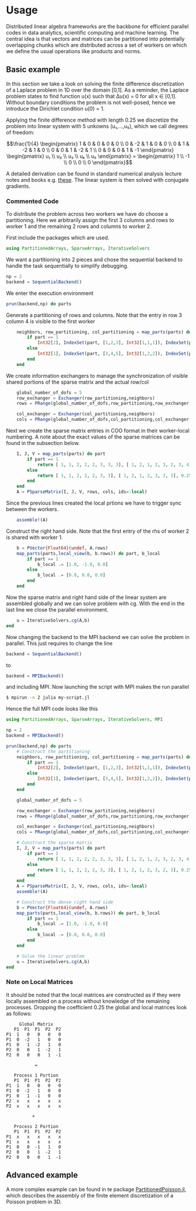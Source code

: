 # Usage

Distributed linear algebra frameworks are the backbone for efficient parallel
codes in data analytics, scientific computing and machine learning. The central
idea is that vectors and matrices can be partitioned into potentially
overlapping chunks which are distributed across a set of workers on which we
define the usual operations like products and norms.

## Basic example

In this section we take a look on solving the finite difference discretization
of a Laplace problem in 1D over the domain [0,1]. As a reminder, the Laplace
problem states to find function u(x) such that Δu(x) = 0 for all x ∈ [0,1].
Without boundary conditions the problem is not well-posed, hence we introduce
the Dirichlet condition u(0) = 1.

Applying the finite difference method with length 0.25 we discretize the problem
into linear system with 5 unkowns (u₁,...,u₅), which we call degrees of freedom:
```math
\frac{1}{4}
\begin{pmatrix}
1 &  0 &  0 &  0 &  0 \\
0 & -2 &  1 &  0 &  0 \\
0 &  1 & -2 &  1 &  0 \\
0 &  0 &  1 & -2 &  1 \\
0 &  0 &  0 &  1 & -1
\end{pmatrix}
\begin{pmatrix}
u₁ \\
u₂ \\
u₃ \\
u₄ \\
u₅
\end{pmatrix}
=
\begin{pmatrix}
 1 \\
-1 \\
 0 \\
 0 \\
 0
\end{pmatrix}
```

A detailed derivation can be found in standard numerical analysis lecture notes and books e.g. [these](https://people.sc.fsu.edu/~jburkardt/classes/math2071_2020/poisson_steady_1d/poisson_steady_1d.pdf). The linear system is then solved with
conjugate gradients.

### Commented Code

To distribute the problem across two workers we have do choose a partitioning.
Here we arbitrarily assign the first 3 columns and rows to worker 1 and the
remaining 2 rows and columns to worker 2.

First include the packages which are used.
```julia
using PartitionedArrays, SparseArrays, IterativeSolvers
```

We want a partitioning into 2 pieces and chose the sequential backend to handle
the task sequentially to simplify debugging.
```julia
np = 2
backend = SequentialBackend()
```

We enter the execution environment
```julia
prun(backend,np) do parts
```

Generate a partitioning of rows and columns. Note that the entry in row 3
column 4 is visible to the first worker
```julia
    neighbors, row_partitioning, col_partitioning = map_parts(parts) do part
        if part == 1
            Int32[2], IndexSet(part, [1,2,3], Int32[1,1,1]), IndexSet(part, [1,2,3,4], Int32[1,1,1,2])
        else
            Int32[1], IndexSet(part, [3,4,5], Int32[1,2,2]), IndexSet(part, [3,4,5], Int32[1,2,2])
        end
    end
```

We create information exchangers to manage the synchronization of visible
shared portions of the sparse matrix and the actual row/col
```julia
    global_number_of_dofs = 5
    row_exchanger = Exchanger(row_partitioning,neighbors)
    rows = PRange(global_number_of_dofs,row_partitioning,row_exchanger)

    col_exchanger = Exchanger(col_partitioning,neighbors)
    cols = PRange(global_number_of_dofs,col_partitioning,col_exchanger)
```

Next we create the sparse matrix entries in COO format in their worker-local
numbering. A note about the exact values of the sparse matrices can be found
in the subsection below.
```julia
    I, J, V = map_parts(parts) do part
        if part == 1
            return [ 1, 1, 2, 2, 2, 3, 3, 3], [ 1, 2, 1, 2, 3, 2, 3, 4], 0.25*Float64[1, 0, 0,-2, 1, 1,-1, 0]
        else
            return [ 1, 1, 2, 2, 2, 3, 3], [ 1, 2, 1, 2, 3, 2, 3], 0.25*Float64[-1, 1, 1,-2, 1, 1,-1]
        end
    end
    A = PSparseMatrix(I, J, V, rows, cols, ids=:local)
```

Since the previous lines created the local prtions we have to trigger sync
between the workers.
```julia
    assemble!(A)
```

Construct the right hand side. Note that the first entry of the rhs of worker 2
is shared with worker 1.
```julia
    b = PVector{Float64}(undef, A.rows)
    map_parts(parts,local_view(b, b.rows)) do part, b_local
        if part == 1
            b_local .= [1.0, -1.0, 0.0]
        else
            b_local .= [0.0, 0.0, 0.0]
        end
    end
```

Now the sparse matrix and right hand side of the linear system are assembled
globally and we can solve problem with cg. With the end in the last line we
close the parallel environment.
```julia
    u = IterativeSolvers.cg(A,b)
end
```

Now changing the backend to the MPI backend we can solve the problem in parallel.
This just requires to change the line
```julia
backend = SequentialBackend()
```
to
```julia
backend = MPIBackend()
```
and including MPI. Now launching the script with MPI makes the run parallel

```sh
$ mpirun -n 2 julia my-script.jl
```

Hence the full MPI code looks like this
```julia
using PartitionedArrays, SparseArrays, IterativeSolvers, MPI

np = 2
backend = MPIBackend()

prun(backend,np) do parts
    # Construct the partitioning
    neighbors, row_partitioning, col_partitioning = map_parts(parts) do part
        if part == 1
            Int32[2], IndexSet(part, [1,2,3], Int32[1,1,1]), IndexSet(part, [1,2,3,4], Int32[1,1,1,2])
        else
            Int32[1], IndexSet(part, [3,4,5], Int32[1,2,2]), IndexSet(part, [3,4,5], Int32[1,2,2])
        end
    end

    global_number_of_dofs = 5

    row_exchanger = Exchanger(row_partitioning,neighbors)
    rows = PRange(global_number_of_dofs,row_partitioning,row_exchanger)

    col_exchanger = Exchanger(col_partitioning,neighbors)
    cols = PRange(global_number_of_dofs,col_partitioning,col_exchanger)

    # Construct the sparse matrix
    I, J, V = map_parts(parts) do part
        if part == 1
            return [ 1, 1, 2, 2, 2, 3, 3, 3], [ 1, 2, 1, 2, 3, 2, 3, 4], 0.25*Float64[1, 0, 0,-2, 1, 1,-1, 0]
        else
            return [ 1, 1, 2, 2, 2, 3, 3], [ 1, 2, 1, 2, 3, 2, 3], 0.25*Float64[-1, 1, 1,-2, 1, 1,-1]
        end
    end
    A = PSparseMatrix(I, J, V, rows, cols, ids=:local)
    assemble!(A)

    # Construct the dense right hand side
    b = PVector{Float64}(undef, A.rows)
    map_parts(parts,local_view(b, b.rows)) do part, b_local
        if part == 1
            b_local .= [1.0, -1.0, 0.0]
        else
            b_local .= [0.0, 0.0, 0.0]
        end
    end

    # Solve the linear problem
    u = IterativeSolvers.cg(A,b)
end
```

### Note on Local Matrices

It should be noted that the local matrices are constructed as if they were
locally assembled on a process without knowledge of the remaining processes.
Dropping the coefficient 0.25 the global and local matrices look as follows:

```
     Global Matrix
   P1  P1  P1  P2  P2
P1  1   0   0   0   0
P1  0  -2   1   0   0
P1  0   1  -2   1   0
P2  0   0   1  -2   1
P2  0   0   0   1  -1

           =

   Process 1 Portion
   P1  P1  P1  P2  P2
P1  1   0   0   0   0
P1  0  -2   1   0   0
P1  0   1  -1   0   0
P2  x   x   x   x   x
P2  x   x   x   x   x

          +

   Process 2 Portion
   P1  P1  P1  P2  P2
P1  x   x   x   x   x
P1  x   x   x   x   x
P1  0   0  -1   1   0
P2  0   0   1  -2   1
P2  0   0   0   1  -1
```

## Advanced example

A more complex example can be found in te package [PartitionedPoisson.jl](https://github.com/fverdugo/PartitionedPoisson.jl),
which describes the assembly of the finite element discretization of a
Poisson problem in 3D.
